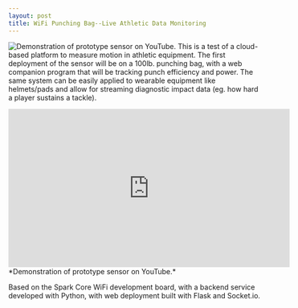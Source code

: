 ```yaml
---
layout: post
title: WiFi Punching Bag--Live Athletic Data Monitoring
---
```


![Demonstration of prototype sensor on YouTube.](../../../public/img/post_img/2015-04-22-wifi-punching-bag.png "Demonstration of prototype sensor on YouTube.")
This is a test of a cloud-based platform to measure motion in athletic equipment. The first deployment of the sensor will be on a 100lb. punching bag, with a web companion program that will be tracking punch efficiency and power. The same system can be easily applied to wearable equipment like helmets/pads and allow for streaming diagnostic impact data (eg. how hard a player sustains a tackle).

<iframe width="560" height="315" src="https://www.youtube.com/embed/pXzIyxi4WPE" frameborder="0" allowfullscreen></iframe>
*Demonstration of prototype sensor on YouTube.*

Based on the Spark Core WiFi development board, with a backend service developed with Python, with web deployment built with Flask and Socket.io.